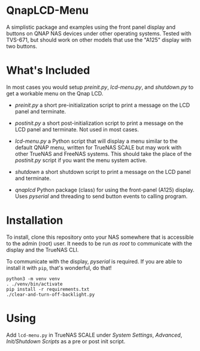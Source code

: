 # QnapLCD-Menu

A simplistic package and examples using the front panel display and buttons
on QNAP NAS devices under other operating systems. Tested with TVS-671,
but should work on other models that use the "A125" display with two buttons.

# What's Included

In most cases you would setup *preinit.py*, *lcd-menu.py*, and *shutdown.py* to get a workable menu on the Qnap LCD.

* *preinit.py* a short pre-initialization script to print a message on the LCD panel and terminate.

* *postinit.py* a short post-initialization script to print a message on the LCD panel and terminate. Not used in most cases.

* *lcd-menu.py* a Python script that will display a menu similar to the default QNAP menu, written for TrueNAS SCALE but may work with other TrueNAS and FreeNAS systems. This should take the place of the *postinit.py* script if you want the menu system active.

* *shutdown* a short shutdown script to print a message on the LCD panel and terminate.

* *qnaplcd* Python package (class) for using the front-panel (A125) display. Uses *pyserial* and threading to send button events to calling program.

# Installation

To install, clone this repository onto your NAS somewhere that is accessible to the admin (root) user. It needs to be run *as root* to communicate with the display and the TrueNAS CLI.

To communicate with the display, *pyserial* is required. If you are able to install it with `pip`, that's wonderful, do that!

```
python3 -m venv venv
. ./venv/bin/activate
pip install -r requirements.txt
./clear-and-turn-off-backlight.py
```


# Using

Add `lcd-menu.py` in TrueNAS SCALE under *System Settings*, *Advanced*, *Init/Shutdown Scripts* as a pre or post init script.

